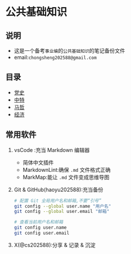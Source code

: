 # 公共基础知识

## 说明

- 这是一个备考`事业编`的`公共基础知识`的笔记备份文件
- email:`chongsheng202588@gmail.com`

## 目录

- [党史](./党历.md)
- [中特](./中特.md)
- [马哲](./马哲.md)
- [经济](./经济.md)

## 常用软件

1. vsCode :充当 Markdown 编辑器
    - 简体中文插件
    - MarkdownLint:确保 `.md` 文件格式正确
    - MarkMap:能让 `.md` 文件变成思维导图
2. Git & GitHub(haoyu202588):充当备份

    ```sh
    # 配置 Git 全局用户名和邮箱,不要“引号”
    git config --global user.name "用户名"
    git config --global user.email "邮箱"

    # 查看当前用户名和邮箱
    git config user.name
    git config user.email
    ```

3. X(@cs202588):分享 & 记录 & 沉淀
